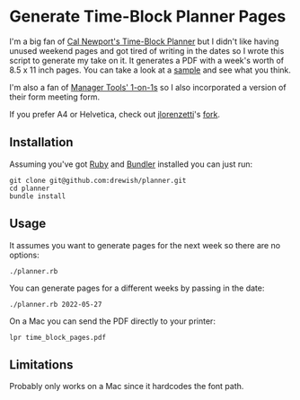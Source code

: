 # Generate Time-Block Planner Pages

I'm a big fan of [Cal Newport's Time-Block Planner](https://www.timeblockplanner.com) but I didn't like 
having unused weekend pages and got tired of writing in the dates so I wrote this script to generate
my take on it. It generates a PDF with a week's worth of 8.5 x 11 inch pages. You can take a look at a
[sample](sample.pdf) and see what you think.

I'm also a fan of [Manager Tools' 1-on-1s](https://www.manager-tools.com/map-universe/one-ones) so I also
incorporated a version of their form meeting form.

If you prefer A4 or Helvetica, check out [jlorenzetti](https://github.com/jlorenzetti)'s [fork](https://github.com/jlorenzetti/planner).


## Installation

Assuming you've got [Ruby](http://www.ruby-lang.org/en/) and [Bundler](https://bundler.io)
installed you can just run:
```
git clone git@github.com:drewish/planner.git
cd planner
bundle install
```

## Usage

It assumes you want to generate pages for the next week so there are no options:
```
./planner.rb
```

You can generate pages for a different weeks by passing in the date:
```
./planner.rb 2022-05-27
```

On a Mac you can send the PDF directly to your printer:
```
lpr time_block_pages.pdf
```

## Limitations

Probably only works on a Mac since it hardcodes the font path.
